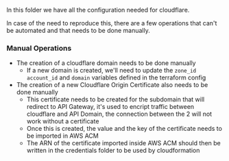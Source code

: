 In this folder we have all the configuration needed for cloudflare.

In case of the need to reproduce this, there are a few operations that can't be automated and that needs to be done manually.

### Manual Operations
- The creation of a cloudflare domain needs to be done manually
  - If a new domain is created, we'll need to update the `zone_id` `account_id` and `domain` variables defined in the terraform config
- The creation of a new Cloudflare Origin Certificate also needs to be done manually
  - This certificate needs to be created for the subdomain that will redirect to API Gateway, it's used to encript traffic between cloudflare and API Domain, the connection between the 2 will not work without a certificate
  - Once this is created, the value and the key of the certificate needs to be imported in AWS ACM
  - The ARN of the certificate imported inside AWS ACM should then be written in the credentials folder to be used by cloudformation

